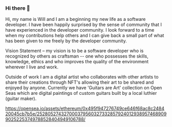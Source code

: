 ### Hi there 👋

<!--
**wcjdev/wcjdev** is a ✨ _special_ ✨ repository because its `README.md` (this file) appears on your GitHub profile.

Here are some ideas to get you started:-->

Hi, my name is Will and I am a beginning my new life as a software developer. I have been happily surprised by the sense of community that I have experienced in the developer community. I look forward to a time when my contributions help others and I can give back a small part of what has been given to me freely by the developer community.

Vision Statement – my vision is to be a software developer who is recognized by others as craftsman -- one who possesses the skills, knowledge, ethics and who improves the quality of the environment wherever I live and work.

Outside of work I am a digital artist who collaborates with other artists to share their creations through NFT's allowing their art to be shared and enjoyed by anyone. Currently we have 'Guitars are Art' collection on Open Seas which are digital paintings of custom guitars built by a local luthier (guitar maker).  

https://opensea.io/assets/ethereum/0x495f947276749ce646f68ac8c248420045cb7b5e/25280527432700037956032733285792401293895746890990252253749788528404949106788/

